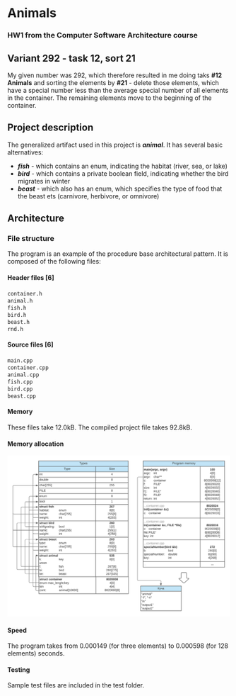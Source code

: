 # Animals
### HW1 from the Computer Software Architecture course

## Variant 292 - task 12, sort 21
My given number was 292, which therefore resulted in me doing taks **#12
Animals** and sorting the elements by **#21** - delete those elements, which
have a special number less than the average special number of all
elements in the container. The remaining elements move to the beginning
of the container.

## Project description
The generalized artifact used in this project is
***animal***. It has several basic alternatives:
- ***fish*** - which contains an enum, indicating the habitat (river, sea, or lake)
- ***bird*** - which contains a private boolean field, indicating whether the bird
migrates in winter
- ***beast*** - which also has an enum, which specifies the type of food
that the beast ets (carnivore, herbivore, or omnivore)

### 

## Architecture
### File structure
The program is an example of the procedure base
architectural pattern. It is composed of the following files:

#### Header files [6]
    container.h
    animal.h
    fish.h
    bird.h
    beast.h
    rnd.h

#### Source files [6]
    main.cpp
    container.cpp
    animal.cpp
    fish.cpp
    bird.cpp
    beast.cpp

#### Memory
These files take 12.0kB. The compiled project file takes 92.8kB.

#### Memory allocation
![memory allocation diagram](resources/architecture_diagram.png "Architecture diagram")

#### Speed
The program takes from 0.000149 (for three elements) to 0.000598 (for 128 elements) seconds. 

#### Testing
Sample test files are included in the test folder.



